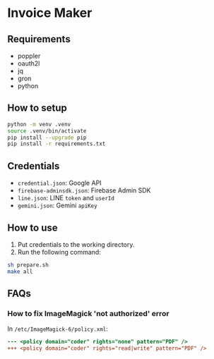 # Invoice Maker

## Requirements

- poppler
- oauth2l
- jq
- gron
- python

## How to setup

```sh
python -m venv .venv
source .venv/bin/activate
pip install --upgrade pip
pip install -r requirements.txt
```

## Credentials

- `credential.json`: Google API
- `firebase-adminsdk.json`: Firebase Admin SDK
- `line.json`: LINE `token` and `userId`
- `gemini.json`: Gemini `apiKey`


## How to use

1. Put credentials to the working directory.
2. Run the following command:

```sh
sh prepare.sh
make all
```

## FAQs

### How to fix ImageMagick 'not authorized' error

In `/etc/ImageMagick-6/policy.xml`:

```diff
--- <policy domain="coder" rights="none" pattern="PDF" />
+++ <policy domain="coder" rights="read|write" pattern="PDF" />
```
